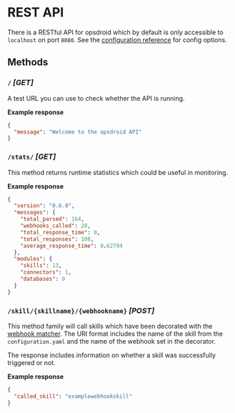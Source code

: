# REST API

There is a RESTful API for opsdroid which by default is only accessible to `localhost` on port `8080`. See the [configuration reference](configuration-reference#web) for config options.

## Methods

### `/` _[GET]_

A test URL you can use to check whether the API is running.

**Example response**

```json
{
  "message": "Welcome to the opsdroid API"
}
```

### `/stats/` _[GET]_

This method returns runtime statistics which could be useful in monitoring.

**Example response**

```json
{
  "version": "0.6.0",
  "messages": {
    "total_parsed": 164,
    "webhooks_called": 28,
    "total_response_time": 0,
    "total_responses": 108,
    "average_response_time": 0.62794
  },
  "modules": {
    "skills": 13,
    "connectors": 1,
    "databases": 0
  }
}
```

### `/skill/{skillname}/{webhookname}` _[POST]_

This method family will call skills which have been decorated with the [webhook matcher](parsers/webhook). The URI format includes the name of the skill from the `configuration.yaml` and the name of the webhook set in the decorator.

The response includes information on whether a skill was successfully triggered or not.

**Example response**

```json
{
  "called_skill": "examplewebhookskill"
}
```
